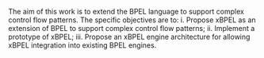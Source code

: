 The aim of this work is to extend the BPEL language to support complex control flow patterns. The specific objectives are to:
i.	Propose xBPEL as an extension of BPEL to support complex control flow patterns;
ii.	Implement a prototype of xBPEL;
iii.	Propose an xBPEL engine architecture for allowing xBPEL integration into existing BPEL engines.
